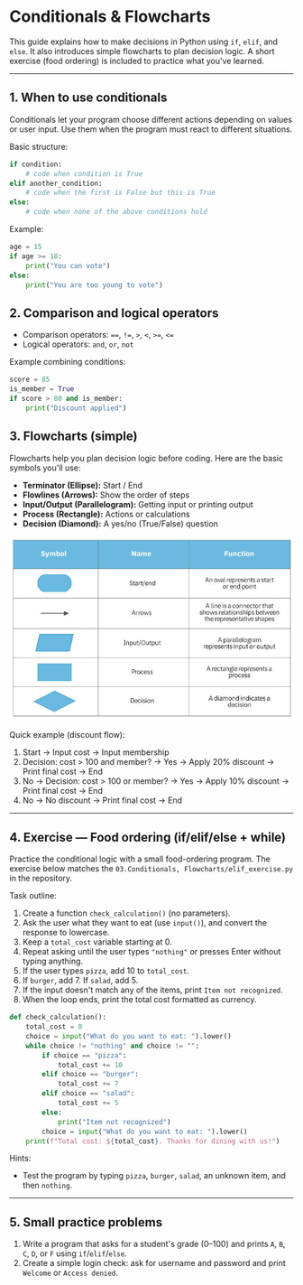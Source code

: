 # Conditionals & Flowcharts

This guide explains how to make decisions in Python using `if`, `elif`, and `else`. It also introduces simple flowcharts to plan decision logic. A short exercise (food ordering) is included to practice what you've learned.

---

## 1. When to use conditionals

Conditionals let your program choose different actions depending on values or user input. Use them when the program must react to different situations.

Basic structure:

```python
if condition:
    # code when condition is True
elif another_condition:
    # code when the first is False but this is True
else:
    # code when none of the above conditions hold
```

Example:

```python
age = 15
if age >= 18:
    print("You can vote")
else:
    print("You are too young to vote")
```

## 2. Comparison and logical operators

- Comparison operators: `==`, `!=`, `>`, `<`, `>=`, `<=`
- Logical operators: `and`, `or`, `not`

Example combining conditions:

```python
score = 85
is_member = True
if score > 80 and is_member:
    print("Discount applied")
```

## 3. Flowcharts (simple)

Flowcharts help you plan decision logic before coding. Here are the basic symbols you'll use:

- **Terminator (Ellipse):** Start / End
- **Flowlines (Arrows):** Show the order of steps
- **Input/Output (Parallelogram):** Getting input or printing output
- **Process (Rectangle):** Actions or calculations
- **Decision (Diamond):** A yes/no (True/False) question

![Flowchart Guide Image](image.png)

Quick example (discount flow):

1. Start -> Input cost -> Input membership
2. Decision: cost > 100 and member? -> Yes -> Apply 20% discount -> Print final cost -> End
3. No -> Decision: cost > 100 or member? -> Yes -> Apply 10% discount -> Print final cost -> End
4. No -> No discount -> Print final cost -> End

---

## 4. Exercise — Food ordering (if/elif/else + while)

Practice the conditional logic with a small food-ordering program. The exercise below matches the `03.Conditionals, Flowcharts/elif_exercise.py` in the repository.

Task outline:

1. Create a function `check_calculation()` (no parameters).
2. Ask the user what they want to eat (use `input()`), and convert the response to lowercase.
3. Keep a `total_cost` variable starting at 0.
4. Repeat asking until the user types `"nothing"` or presses Enter without typing anything.
5. If the user types `pizza`, add 10 to `total_cost`.
6. If `burger`, add 7. If `salad`, add 5.
7. If the input doesn't match any of the items, print `Item not recognized`.
8. When the loop ends, print the total cost formatted as currency.

```python
def check_calculation():
    total_cost = 0
    choice = input("What do you want to eat: ").lower()
    while choice != "nothing" and choice != "":
        if choice == "pizza":
            total_cost += 10
        elif choice == "burger":
            total_cost += 7
        elif choice == "salad":
            total_cost += 5
        else:
            print("Item not recognized")
        choice = input("What do you want to eat: ").lower()
    print(f"Total cost: ${total_cost}. Thanks for dining with us!")
```

Hints:

- Test the program by typing `pizza`, `burger`, `salad`, an unknown item, and then `nothing`.

---

## 5. Small practice problems

1. Write a program that asks for a student's grade (0–100) and prints `A`, `B`, `C`, `D`, or `F` using `if`/`elif`/`else`.
2. Create a simple login check: ask for username and password and print `Welcome` or `Access denied`.
